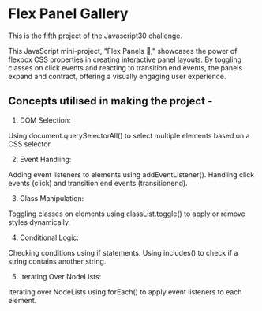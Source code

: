 # Flex Panel Gallery

This is the fifth project of the Javascript30 challenge.

This JavaScript mini-project, "Flex Panels 💪," showcases the power of flexbox CSS properties in creating interactive panel layouts. By toggling classes on click events and reacting to transition end events, the panels expand and contract, offering a visually engaging user experience.


## Concepts utilised in making the project -

1) DOM Selection:

Using document.querySelectorAll() to select multiple elements based on a CSS selector.

2) Event Handling:

Adding event listeners to elements using addEventListener().
Handling click events (click) and transition end events (transitionend).

3) Class Manipulation:

Toggling classes on elements using classList.toggle() to apply or remove styles dynamically.

4) Conditional Logic:

Checking conditions using if statements.
Using includes() to check if a string contains another string.

5) Iterating Over NodeLists:

Iterating over NodeLists using forEach() to apply event listeners to each element.
